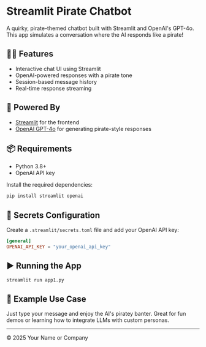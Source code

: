 
# Streamlit Pirate Chatbot

A quirky, pirate-themed chatbot built with Streamlit and OpenAI's GPT-4o. This app simulates a conversation where the AI responds like a pirate!

## 🏴‍☠️ Features

- Interactive chat UI using Streamlit
- OpenAI-powered responses with a pirate tone
- Session-based message history
- Real-time response streaming

## 🧠 Powered By

- [Streamlit](https://streamlit.io/) for the frontend
- [OpenAI GPT-4o](https://openai.com/) for generating pirate-style responses

## 📦 Requirements

- Python 3.8+
- OpenAI API key

Install the required dependencies:

```bash
pip install streamlit openai
```

## 🔐 Secrets Configuration

Create a `.streamlit/secrets.toml` file and add your OpenAI API key:

```toml
[general]
OPENAI_API_KEY = "your_openai_api_key"
```

## ▶️ Running the App

```bash
streamlit run app1.py
```

## 💬 Example Use Case

Just type your message and enjoy the AI's piratey banter. Great for fun demos or learning how to integrate LLMs with custom personas.

---

© 2025 Your Name or Company
